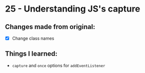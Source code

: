 # 25 - Understanding JS's capture

## Changes made from original:
- [x] Change class names

## Things I learned:
- `capture` and `once` options for `addEventListener`
